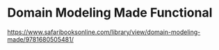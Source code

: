 # Domain Modeling Made Functional

https://www.safaribooksonline.com/library/view/domain-modeling-made/9781680505481/
